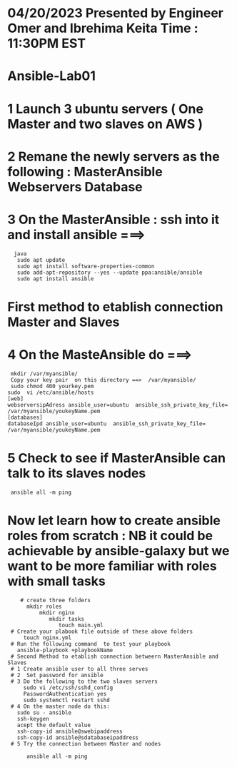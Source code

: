 # 04/20/2023 Presented by Engineer Omer and Ibrehima Keita Time : 11:30PM EST
# Ansible-Lab01
# 1 Launch 3 ubuntu servers ( One Master and two slaves on AWS )
# 2  Remane the newly servers as the following : MasterAnsible Webservers Database
# 3 On the MasterAnsible :  ssh into it and install ansible ===>
      java
       sudo apt update
       sudo apt install software-properties-common
       sudo add-apt-repository --yes --update ppa:ansible/ansible
       sudo apt install ansible
 # First method to etablish connection Master and Slaves 
 # 4 On the MasteAnsible do ===> 
     mkdir /var/myansible/
     Copy your key pair  on this directory ==>  /var/myansible/
     sudo chmod 400 yourkey.pem 
    sudo  vi /etc/ansible/hosts
    [web]
    webserversipAdress ansible_user=ubuntu  ansible_ssh_private_key_file= /var/myansible/youkeyName.pem
    [databases]
    databaseIpd ansible_user=ubuntu  ansible_ssh_private_key_file= /var/myansible/youkeyName.pem
  # 5 Check to see if MasterAnsible can talk to its slaves nodes
     ansible all -m ping 
  # Now let learn how to create ansible roles  from scratch : NB it could be achievable by ansible-galaxy but we want to be more familiar with roles with small tasks 
        # create three folders 
          mkdir roles
              mkdir nginx
                 mkdir tasks
                    touch main.yml
     # Create your plabook file outside of these above folders 
         touch nginx.yml 
     # Run the following command  to test your playbook
       ansible-playbook +playbookName 
     # Second Method to etablish connection betweern MasterAnsible and Slaves 
     # 1 Create ansible user to all three serves 
     # 2  Set password for ansible
     # 3 Do the following to the two slaves servers 
         sudo vi /etc/ssh/sshd_config
         PasswordAuthentication yes
         sudo systemctl restart sshd
     # 4 On the master node do this:
       sudo su - ansible
       ssh-keygen
       acept the default value 
       ssh-copy-id ansible@swebipaddress
       ssh-copy-id ansible@sdatabaseipaddress
     # 5 Try the connection between Master and nodes
        
          ansible all -m ping 



       
    
